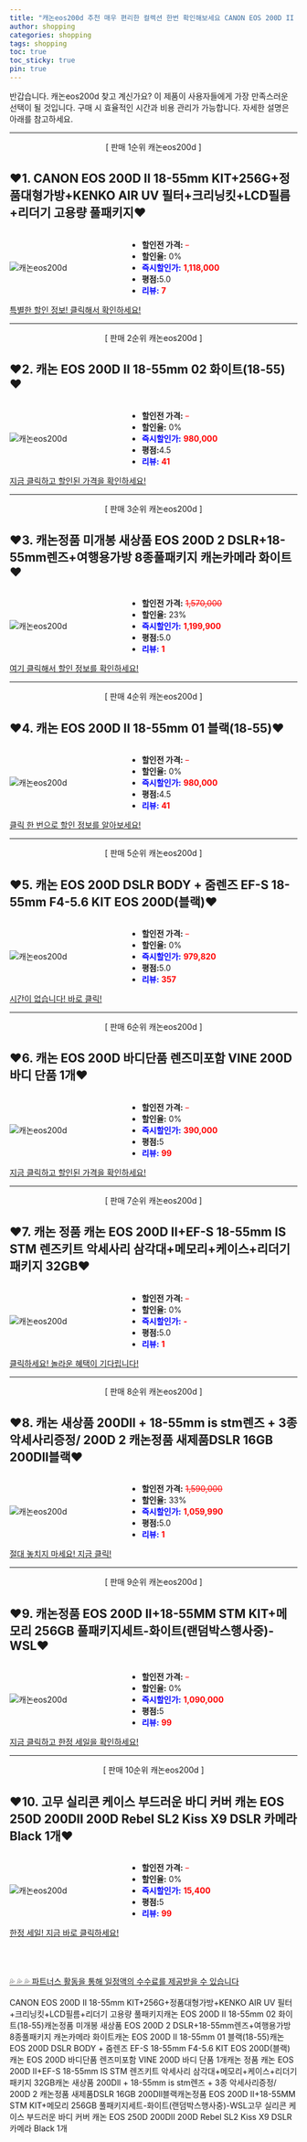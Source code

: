 ```yaml
---
title: "캐논eos200d 추천 매우 편리한 컬렉션 한번 확인해보세요 CANON EOS 200D II 18-55mm"
author: shopping
categories: shopping
tags: shopping
toc: true
toc_sticky: true
pin: true
---
```

반갑습니다. 캐논eos200d 찾고 계신가요? 이 제품이 사용자들에게 가장 만족스러운 선택이 될 것입니다. 구매 시 효율적인 시간과 비용 관리가 가능합니다. 자세한 설명은 아래를 참고하세요.

---
<p class="toplist" style="margin: 0 auto; display: block; width: fit-content;">[ 판매 1순위 캐논eos200d ]</p>

<h2><strong>❤️1. CANON EOS 200D II 18-55mm KIT+256G+정품대형가방+KENKO AIR UV 필터+크리닝킷+LCD필름+리더기 고용량 풀패키지❤️</strong></h2>

<div style="display: flex; align-items: center;">
    <div style="flex: 0.4;">
        <img src="https://thumbnail6.coupangcdn.com/thumbnails/remote/230x230ex/image/vendor_inventory/c263/9ef55ed5f2eaf038ce3607407c860d4261a5b9bd3ca9daadb42884f47235.jpg" alt="캐논eos200d" style="max-width: 100%;">
    </div>
    <div style="flex: 0.6; margin-left: 10px;">
        <ul>
            <li><strong>할인전 가격:</strong> <del style="color: red;">-</del></li>
            <li><strong>할인율:</strong> 0%</li>
            <li><span style='color:blue'><strong>즉시할인가:</strong></span> <span style='color:red'><strong>1,118,000</strong></span></li>
            <li><strong>평점:</strong>5.0</li>
            <li><span style='color:blue'><strong>리뷰:</strong></span> <span style='color:red'><strong>7</strong></span></li>
        </ul>
    </div>
</div>
<div class="center">
    <a href="https://William4Davisa.github.io?lptag=AF9450613&subid=githubio&pageKey=7510350111&traceid=V0-153&itemId=19677543655&vendorItemId=86783009031" class="myButton">
        특별한 할인 정보! 클릭해서 확인하세요!
    </a>
</div>


---
<p class="toplist" style="margin: 0 auto; display: block; width: fit-content;">[ 판매 2순위 캐논eos200d ]</p>

<h2><strong>❤️2. 캐논 EOS 200D II 18-55mm 02 화이트(18-55)❤️</strong></h2>

<div style="display: flex; align-items: center;">
    <div style="flex: 0.4;">
        <img src="https://thumbnail6.coupangcdn.com/thumbnails/remote/230x230ex/image/vendor_inventory/701d/4cfcc369f2e9d2cb1dd5324b209b8a7653bae2dcd90514a6a4bf7f5018e3.jpg" alt="캐논eos200d" style="max-width: 100%;">
    </div>
    <div style="flex: 0.6; margin-left: 10px;">
        <ul>
            <li><strong>할인전 가격:</strong> <del style="color: red;">-</del></li>
            <li><strong>할인율:</strong> 0%</li>
            <li><span style='color:blue'><strong>즉시할인가:</strong></span> <span style='color:red'><strong>980,000</strong></span></li>
            <li><strong>평점:</strong>4.5</li>
            <li><span style='color:blue'><strong>리뷰:</strong></span> <span style='color:red'><strong>41</strong></span></li>
        </ul>
    </div>
</div>
<div class="center">
    <a href="https://William4Davisa.github.io?lptag=AF9450613&subid=githubio&pageKey=7445438484&traceid=V0-153&itemId=19370577395&vendorItemId=4754303685" class="myButton">
        지금 클릭하고 할인된 가격을 확인하세요!
    </a>
</div>


---
<p class="toplist" style="margin: 0 auto; display: block; width: fit-content;">[ 판매 3순위 캐논eos200d ]</p>

<h2><strong>❤️3. 캐논정품 미개봉 새상품 EOS 200D 2 DSLR+18-55mm렌즈+여행용가방 8종풀패키지 캐논카메라 화이트❤️</strong></h2>

<div style="display: flex; align-items: center;">
    <div style="flex: 0.4;">
        <img src="https://thumbnail10.coupangcdn.com/thumbnails/remote/230x230ex/image/vendor_inventory/a780/6283a5950f3ae1b6443a714e80f21ff1e8d49aeac27c769e8e5c6e05aa5f.png" alt="캐논eos200d" style="max-width: 100%;">
    </div>
    <div style="flex: 0.6; margin-left: 10px;">
        <ul>
            <li><strong>할인전 가격:</strong> <del style="color: red;">1,570,000</del></li>
            <li><strong>할인율:</strong> 23%</li>
            <li><span style='color:blue'><strong>즉시할인가:</strong></span> <span style='color:red'><strong>1,199,900</strong></span></li>
            <li><strong>평점:</strong>5.0</li>
            <li><span style='color:blue'><strong>리뷰:</strong></span> <span style='color:red'><strong>1</strong></span></li>
        </ul>
    </div>
</div>
<div class="center">
    <a href="https://William4Davisa.github.io?lptag=AF9450613&subid=githubio&pageKey=7717280855&traceid=V0-153&itemId=20701755272&vendorItemId=86705312852" class="myButton">
        여기 클릭해서 할인 정보를 확인하세요!
    </a>
</div>


---
<p class="toplist" style="margin: 0 auto; display: block; width: fit-content;">[ 판매 4순위 캐논eos200d ]</p>

<h2><strong>❤️4. 캐논 EOS 200D II 18-55mm 01 블랙(18-55)❤️</strong></h2>

<div style="display: flex; align-items: center;">
    <div style="flex: 0.4;">
        <img src="https://thumbnail6.coupangcdn.com/thumbnails/remote/230x230ex/image/vendor_inventory/f2e2/53dff71dc3c7ad700493b27df33b0f513e58740285add7b9a866962403fd.jpg" alt="캐논eos200d" style="max-width: 100%;">
    </div>
    <div style="flex: 0.6; margin-left: 10px;">
        <ul>
            <li><strong>할인전 가격:</strong> <del style="color: red;">-</del></li>
            <li><strong>할인율:</strong> 0%</li>
            <li><span style='color:blue'><strong>즉시할인가:</strong></span> <span style='color:red'><strong>980,000</strong></span></li>
            <li><strong>평점:</strong>4.5</li>
            <li><span style='color:blue'><strong>리뷰:</strong></span> <span style='color:red'><strong>41</strong></span></li>
        </ul>
    </div>
</div>
<div class="center">
    <a href="https://William4Davisa.github.io?lptag=AF9450613&subid=githubio&pageKey=7445438484&traceid=V0-153&itemId=1079140033&vendorItemId=4754303662" class="myButton">
        클릭 한 번으로 할인 정보를 알아보세요!
    </a>
</div>


---
<p class="toplist" style="margin: 0 auto; display: block; width: fit-content;">[ 판매 5순위 캐논eos200d ]</p>

<h2><strong>❤️5. 캐논 EOS 200D DSLR BODY + 줌렌즈 EF-S 18-55mm F4-5.6 KIT EOS 200D(블랙)❤️</strong></h2>

<div style="display: flex; align-items: center;">
    <div style="flex: 0.4;">
        <img src="https://thumbnail9.coupangcdn.com/thumbnails/remote/230x230ex/image/vendor_inventory/f53c/1e2caf7518695a09b1289e3d47248347435f160a3c5ee2e9616447fed66b.jpg" alt="캐논eos200d" style="max-width: 100%;">
    </div>
    <div style="flex: 0.6; margin-left: 10px;">
        <ul>
            <li><strong>할인전 가격:</strong> <del style="color: red;">-</del></li>
            <li><strong>할인율:</strong> 0%</li>
            <li><span style='color:blue'><strong>즉시할인가:</strong></span> <span style='color:red'><strong>979,820</strong></span></li>
            <li><strong>평점:</strong>5.0</li>
            <li><span style='color:blue'><strong>리뷰:</strong></span> <span style='color:red'><strong>357</strong></span></li>
        </ul>
    </div>
</div>
<div class="center">
    <a href="https://William4Davisa.github.io?lptag=AF9450613&subid=githubio&pageKey=49867198&traceid=V0-153&itemId=175947044&vendorItemId=83960334074" class="myButton">
        시간이 없습니다! 바로 클릭!
    </a>
</div>


---
<p class="toplist" style="margin: 0 auto; display: block; width: fit-content;">[ 판매 6순위 캐논eos200d ]</p>

<h2><strong>❤️6. 캐논 EOS 200D 바디단품 렌즈미포함 VINE 200D 바디 단품 1개❤️</strong></h2>

<div style="display: flex; align-items: center;">
    <div style="flex: 0.4;">
        <img src="https://thumbnail9.coupangcdn.com/thumbnails/remote/230x230ex/image/vendor_inventory/12b3/59da639f64c103d50f57da41d8c4f484aa341e8799af8f354498eddea936.jpeg" alt="캐논eos200d" style="max-width: 100%;">
    </div>
    <div style="flex: 0.6; margin-left: 10px;">
        <ul>
            <li><strong>할인전 가격:</strong> <del style="color: red;">-</del></li>
            <li><strong>할인율:</strong> 0%</li>
            <li><span style='color:blue'><strong>즉시할인가:</strong></span> <span style='color:red'><strong>390,000</strong></span></li>
            <li><strong>평점:</strong>5</li>
            <li><span style='color:blue'><strong>리뷰:</strong></span> <span style='color:red'><strong>99</strong></span></li>
        </ul>
    </div>
</div>
<div class="center">
    <a href="https://William4Davisa.github.io?lptag=AF9450613&subid=githubio&pageKey=7553479913&traceid=V0-153&itemId=19884063878&vendorItemId=86984502359" class="myButton">
        지금 클릭하고 할인된 가격을 확인하세요!
    </a>
</div>


---
<p class="toplist" style="margin: 0 auto; display: block; width: fit-content;">[ 판매 7순위 캐논eos200d ]</p>

<h2><strong>❤️7. 캐논 정품 캐논 EOS 200D II+EF-S 18-55mm IS STM 렌즈키트 악세사리 삼각대+메모리+케이스+리더기 패키지 32GB❤️</strong></h2>

<div style="display: flex; align-items: center;">
    <div style="flex: 0.4;">
        <img src="https://thumbnail9.coupangcdn.com/thumbnails/remote/230x230ex/image/vendor_inventory/074b/30b1f631540d73357bf96ea87fae94c7616e35380a11810775b0992707d1.png" alt="캐논eos200d" style="max-width: 100%;">
    </div>
    <div style="flex: 0.6; margin-left: 10px;">
        <ul>
            <li><strong>할인전 가격:</strong> <del style="color: red;">-</del></li>
            <li><strong>할인율:</strong> 0%</li>
            <li><span style='color:blue'><strong>즉시할인가:</strong></span> <span style='color:red'><strong>-</strong></span></li>
            <li><strong>평점:</strong>5.0</li>
            <li><span style='color:blue'><strong>리뷰:</strong></span> <span style='color:red'><strong>1</strong></span></li>
        </ul>
    </div>
</div>
<div class="center">
    <a href="https://William4Davisa.github.io?lptag=AF9450613&subid=githubio&pageKey=8144796409&traceid=V0-153&itemId=23154699505&vendorItemId=90619539078" class="myButton">
        클릭하세요! 놀라운 혜택이 기다립니다!
    </a>
</div>


---
<p class="toplist" style="margin: 0 auto; display: block; width: fit-content;">[ 판매 8순위 캐논eos200d ]</p>

<h2><strong>❤️8. 캐논 새상품 200Dll + 18-55mm is stm렌즈 + 3종 악세사리증정/ 200D 2 캐논정품 새제품DSLR 16GB 200Dll블랙❤️</strong></h2>

<div style="display: flex; align-items: center;">
    <div style="flex: 0.4;">
        <img src="https://thumbnail9.coupangcdn.com/thumbnails/remote/230x230ex/image/vendor_inventory/cdca/ef8fee23d55fd2fc39e04e597345cae5272530c5ca58065092065878f8db.jpg" alt="캐논eos200d" style="max-width: 100%;">
    </div>
    <div style="flex: 0.6; margin-left: 10px;">
        <ul>
            <li><strong>할인전 가격:</strong> <del style="color: red;">1,590,000</del></li>
            <li><strong>할인율:</strong> 33%</li>
            <li><span style='color:blue'><strong>즉시할인가:</strong></span> <span style='color:red'><strong>1,059,990</strong></span></li>
            <li><strong>평점:</strong>5.0</li>
            <li><span style='color:blue'><strong>리뷰:</strong></span> <span style='color:red'><strong>1</strong></span></li>
        </ul>
    </div>
</div>
<div class="center">
    <a href="https://William4Davisa.github.io?lptag=AF9450613&subid=githubio&pageKey=8210049160&traceid=V0-153&itemId=23561607019&vendorItemId=86570401202" class="myButton">
        절대 놓치지 마세요! 지금 클릭!
    </a>
</div>


---
<p class="toplist" style="margin: 0 auto; display: block; width: fit-content;">[ 판매 9순위 캐논eos200d ]</p>

<h2><strong>❤️9. 캐논정품 EOS 200D II+18-55MM STM KIT+메모리 256GB 풀패키지세트-화이트(랜덤박스행사중)-WSL❤️</strong></h2>

<div style="display: flex; align-items: center;">
    <div style="flex: 0.4;">
        <img src="https://thumbnail8.coupangcdn.com/thumbnails/remote/230x230ex/image/vendor_inventory/d04e/f162f3e79b8f27cb17e90842d5c2b4ebbc46bee3c5110b161372dd25c999.jpg" alt="캐논eos200d" style="max-width: 100%;">
    </div>
    <div style="flex: 0.6; margin-left: 10px;">
        <ul>
            <li><strong>할인전 가격:</strong> <del style="color: red;">-</del></li>
            <li><strong>할인율:</strong> 0%</li>
            <li><span style='color:blue'><strong>즉시할인가:</strong></span> <span style='color:red'><strong>1,090,000</strong></span></li>
            <li><strong>평점:</strong>5</li>
            <li><span style='color:blue'><strong>리뷰:</strong></span> <span style='color:red'><strong>99</strong></span></li>
        </ul>
    </div>
</div>
<div class="center">
    <a href="https://William4Davisa.github.io?lptag=AF9450613&subid=githubio&pageKey=6449966912&traceid=V0-153&itemId=13998136294&vendorItemId=81246814277" class="myButton">
        지금 클릭하고 한정 세일을 확인하세요!
    </a>
</div>


---
<p class="toplist" style="margin: 0 auto; display: block; width: fit-content;">[ 판매 10순위 캐논eos200d ]</p>

<h2><strong>❤️10. 고무 실리콘 케이스 부드러운 바디 커버 캐논 EOS 250D 200DII 200D Rebel SL2 Kiss X9 DSLR 카메라 Black 1개❤️</strong></h2>

<div style="display: flex; align-items: center;">
    <div style="flex: 0.4;">
        <img src="https://thumbnail8.coupangcdn.com/thumbnails/remote/230x230ex/image/vendor_inventory/47d0/5b87f07c6bcb8df5819b2452990697053813bec54edebb12fb37e0a0337a.jpg" alt="캐논eos200d" style="max-width: 100%;">
    </div>
    <div style="flex: 0.6; margin-left: 10px;">
        <ul>
            <li><strong>할인전 가격:</strong> <del style="color: red;">-</del></li>
            <li><strong>할인율:</strong> 0%</li>
            <li><span style='color:blue'><strong>즉시할인가:</strong></span> <span style='color:red'><strong>15,400</strong></span></li>
            <li><strong>평점:</strong>5</li>
            <li><span style='color:blue'><strong>리뷰:</strong></span> <span style='color:red'><strong>99</strong></span></li>
        </ul>
    </div>
</div>
<div class="center">
    <a href="https://William4Davisa.github.io?lptag=AF9450613&subid=githubio&pageKey=8074164097&traceid=V0-153&itemId=22737317761&vendorItemId=90218813996" class="myButton">
        한정 세일! 지금 바로 클릭하세요!
    </a>
</div>

<br><br><br>[💦 💦 💦 파트너스 활동을 통해 일정액의 수수료를 제공받을 수 있습니다](https://link.coupang.com/a/bcpT2c)<br><br>CANON EOS 200D II 18-55mm KIT+256G+정품대형가방+KENKO AIR UV 필터+크리닝킷+LCD필름+리더기 고용량 풀패키지캐논 EOS 200D II 18-55mm 02 화이트(18-55)캐논정품 미개봉 새상품 EOS 200D 2 DSLR+18-55mm렌즈+여행용가방 8종풀패키지 캐논카메라 화이트캐논 EOS 200D II 18-55mm 01 블랙(18-55)캐논 EOS 200D DSLR BODY + 줌렌즈 EF-S 18-55mm F4-5.6 KIT EOS 200D(블랙)캐논 EOS 200D 바디단품 렌즈미포함 VINE 200D 바디 단품 1개캐논 정품 캐논 EOS 200D II+EF-S 18-55mm IS STM 렌즈키트 악세사리 삼각대+메모리+케이스+리더기 패키지 32GB캐논 새상품 200Dll + 18-55mm is stm렌즈 + 3종 악세사리증정/ 200D 2 캐논정품 새제품DSLR 16GB 200Dll블랙캐논정품 EOS 200D II+18-55MM STM KIT+메모리 256GB 풀패키지세트-화이트(랜덤박스행사중)-WSL고무 실리콘 케이스 부드러운 바디 커버 캐논 EOS 250D 200DII 200D Rebel SL2 Kiss X9 DSLR 카메라 Black 1개